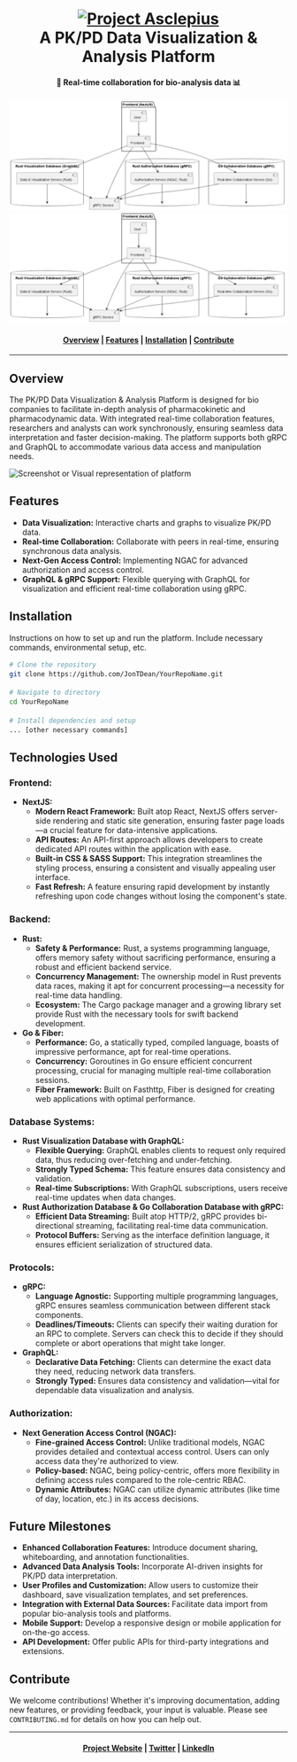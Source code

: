 <h1 align="center">
  <a name="logo" href="https://github.com/JonTDean/YourRepoName"><img src="URL_TO_YOUR_PROJECT_LOGO" alt="Project Asclepius" width="200"></a>
  <br>
  A PK/PD Data Visualization & Analysis Platform
</h1>
<h4 align="center">🔬 Real-time collaboration for bio-analysis data 📊</h4>
<p align="center">
  <a href="https://github.com/JonTDean/YourRepoName/commits/master">
    <img src="./docs/UML/SystemArch.png" alt="Last Commit" />
  </a>
  <!-- Similarly, adjust the next image reference as per your needs -->
  <a href="https://github.com/JonTDean/YourRepoName/commits/master">
    <img src="./docs/UML/SystemArch.png" alt="Commit Activity" />
  </a>
</p>

<div align="center">
  <h4>
    <a href="#overview">Overview</a> |
    <a href="#features">Features</a> |
    <a href="#installation">Installation</a> |
    <a href="#contribute">Contribute</a>
  </h4>
</div>

---

## Overview

The PK/PD Data Visualization & Analysis Platform is designed for bio companies to facilitate in-depth analysis of pharmacokinetic and pharmacodynamic data. With integrated real-time collaboration features, researchers and analysts can work synchronously, ensuring seamless data interpretation and faster decision-making. The platform supports both gRPC and GraphQL to accommodate various data access and manipulation needs.

![Screenshot or Visual representation of platform](URL_TO_SCREENSHOT)

## Features

- **Data Visualization:** Interactive charts and graphs to visualize PK/PD data.
- **Real-time Collaboration:** Collaborate with peers in real-time, ensuring synchronous data analysis.
- **Next-Gen Access Control:** Implementing NGAC for advanced authorization and access control.
- **GraphQL & gRPC Support:** Flexible querying with GraphQL for visualization and efficient real-time collaboration using gRPC.

## Installation

Instructions on how to set up and run the platform. Include necessary commands, environmental setup, etc.

```bash
# Clone the repository
git clone https://github.com/JonTDean/YourRepoName.git

# Navigate to directory
cd YourRepoName

# Install dependencies and setup
... [other necessary commands]
```

## Technologies Used

### Frontend:
- **NextJS:** 
  - **Modern React Framework:** Built atop React, NextJS offers server-side rendering and static site generation, ensuring faster page loads—a crucial feature for data-intensive applications.
  - **API Routes:** An API-first approach allows developers to create dedicated API routes within the application with ease.
  - **Built-in CSS & SASS Support:** This integration streamlines the styling process, ensuring a consistent and visually appealing user interface.
  - **Fast Refresh:** A feature ensuring rapid development by instantly refreshing upon code changes without losing the component's state.

### Backend:
- **Rust:** 
  - **Safety & Performance:** Rust, a systems programming language, offers memory safety without sacrificing performance, ensuring a robust and efficient backend service.
  - **Concurrency Management:** The ownership model in Rust prevents data races, making it apt for concurrent processing—a necessity for real-time data handling.
  - **Ecosystem:** The Cargo package manager and a growing library set provide Rust with the necessary tools for swift backend development.
- **Go & Fiber:** 
  - **Performance:** Go, a statically typed, compiled language, boasts of impressive performance, apt for real-time operations.
  - **Concurrency:** Goroutines in Go ensure efficient concurrent processing, crucial for managing multiple real-time collaboration sessions.
  - **Fiber Framework:** Built on Fasthttp, Fiber is designed for creating web applications with optimal performance.

### Database Systems:
- **Rust Visualization Database with GraphQL:** 
  - **Flexible Querying:** GraphQL enables clients to request only required data, thus reducing over-fetching and under-fetching.
  - **Strongly Typed Schema:** This feature ensures data consistency and validation.
  - **Real-time Subscriptions:** With GraphQL subscriptions, users receive real-time updates when data changes.
- **Rust Authorization Database & Go Collaboration Database with gRPC:** 
  - **Efficient Data Streaming:** Built atop HTTP/2, gRPC provides bi-directional streaming, facilitating real-time data communication.
  - **Protocol Buffers:** Serving as the interface definition language, it ensures efficient serialization of structured data.

### Protocols:
- **gRPC:** 
  - **Language Agnostic:** Supporting multiple programming languages, gRPC ensures seamless communication between different stack components.
  - **Deadlines/Timeouts:** Clients can specify their waiting duration for an RPC to complete. Servers can check this to decide if they should complete or abort operations that might take longer.
- **GraphQL:** 
  - **Declarative Data Fetching:** Clients can determine the exact data they need, reducing network data transfers.
  - **Strongly Typed:** Ensures data consistency and validation—vital for dependable data visualization and analysis.

### Authorization:
- **Next Generation Access Control (NGAC):** 
  - **Fine-grained Access Control:** Unlike traditional models, NGAC provides detailed and contextual access control. Users can only access data they're authorized to view.
  - **Policy-based:** NGAC, being policy-centric, offers more flexibility in defining access rules compared to the role-centric RBAC.
  - **Dynamic Attributes:** NGAC can utilize dynamic attributes (like time of day, location, etc.) in its access decisions.


## Future Milestones

- **Enhanced Collaboration Features:** Introduce document sharing, whiteboarding, and annotation functionalities.
- **Advanced Data Analysis Tools:** Incorporate AI-driven insights for PK/PD data interpretation.
- **User Profiles and Customization:** Allow users to customize their dashboard, save visualization templates, and set preferences.
- **Integration with External Data Sources:** Facilitate data import from popular bio-analysis tools and platforms.
- **Mobile Support:** Develop a responsive design or mobile application for on-the-go access.
- **API Development:** Offer public APIs for third-party integrations and extensions.

## Contribute

We welcome contributions! Whether it's improving documentation, adding new features, or providing feedback, your input is valuable. Please see `CONTRIBUTING.md` for details on how you can help out.

---

<div align="center">
  <h4>
    <a href="https://YOUR_PROJECT_WEBSITE">Project Website</a> |
    <a href="https://twitter.com/YOUR_TWITTER">Twitter</a> |
    <a href="https://www.linkedin.com/YOUR_LINKEDIN">LinkedIn</a>
  </h4>
</div>